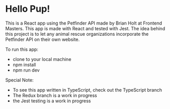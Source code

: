 # Hello Pup! 
This is a React app using the Petfinder API made by Brian Holt at Frontend Masters. This app is made with React and tested with Jest.  The idea behind this project is to let any animal rescue organizations incorporate the Petfinder API on their own website. 

To run this app: <br />
+ clone to your local machine
+ npm install
+ npm run dev

Special Note: <br />
+ To see this app written in TypeScript, check out the TypeScript branch
+ The Redux branch is a work in progress
+ the Jest testing is a work in progress

